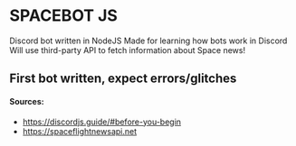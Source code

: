 # SPACEBOT JS
Discord bot written in NodeJS
Made for learning how bots work in Discord
Will use third-party API to fetch information about Space news!

## First bot written, expect errors/glitches

#### Sources:
- https://discordjs.guide/#before-you-begin
- https://spaceflightnewsapi.net
